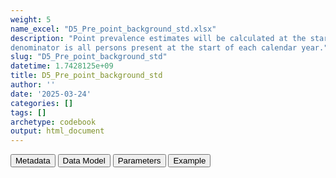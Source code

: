 ```yaml
---
weight: 5
name_excel: "D5_Pre_point_background_std.xlsx"
description: "Point prevalence estimates will be calculated at the start of each year: the numerator is the persons with the disease in the year prior,
denominator is all persons present at the start of each calendar year."
slug: "D5_Pre_point_background_std"
datetime: 1.7428125e+09
title: D5_Pre_point_background_std
author: ''
date: '2025-03-24'
categories: []
tags: []
archetype: codebook
output: html_document
---
```


<script src="/rmarkdown-libs/core-js/shim.min.js"></script>
<script src="/rmarkdown-libs/react/react.min.js"></script>
<script src="/rmarkdown-libs/react/react-dom.min.js"></script>
<script src="/rmarkdown-libs/reactwidget/react-tools.js"></script>
<script src="/rmarkdown-libs/htmlwidgets/htmlwidgets.js"></script>
<link href="/rmarkdown-libs/reactable/reactable.css" rel="stylesheet" />
<script src="/rmarkdown-libs/reactable-binding/reactable.js"></script>
<div class="tab">
<button class="tablinks" onclick="openCity(event, &#39;Metadata&#39;)" id="defaultOpen">Metadata</button>
<button class="tablinks" onclick="openCity(event, &#39;Data Model&#39;)">Data Model</button>
<button class="tablinks" onclick="openCity(event, &#39;Parameters&#39;)">Parameters</button>
<button class="tablinks" onclick="openCity(event, &#39;Example&#39;)">Example</button>
</div>
<div id="Metadata" class="tabcontent">
<div id="htmlwidget-1" class="reactable html-widget" style="width:auto;height:600px;"></div>
<script type="application/json" data-for="htmlwidget-1">{"x":{"tag":{"name":"Reactable","attribs":{"data":{"medatata_name":["Name of the dataset","Content of the dataset","Unit of observation","Dataset where the list of UoOs is fully listed and with 1 record per UoO","How many observations per UoO","Variables capturing the UoO","Primary key","Parameters",null,null,null,null,null,null,null,null,null,null,null,null],"metadata_content":["D5_Pre_point_background_std","Point prevalence estimates will be calculated at the start of each year: the numerator is the persons with the disease in the year prior,\ndenominator is all persons present at the start of each calendar year.","strata of age, sex",null,"1",null,null,null,null,null,null,null,null,null,null,null,null,null,null,null]},"columns":[{"id":"medatata_name","name":"medatata_name","type":"character"},{"id":"metadata_content","name":"metadata_content","type":"character"}],"sortable":false,"searchable":true,"pagination":false,"highlight":true,"bordered":true,"striped":true,"style":{"maxWidth":1800},"height":"600px","dataKey":"dacba460d469be3c59f006800b4ece3e"},"children":[]},"class":"reactR_markup"},"evals":[],"jsHooks":[]}</script>
</div>
<div id="Data Model" class="tabcontent">
<div id="htmlwidget-2" class="reactable html-widget" style="width:auto;height:600px;"></div>
<script type="application/json" data-for="htmlwidget-2">{"x":{"tag":{"name":"Reactable","attribs":{"data":{"Varname":["year","pre_point_AESI","ub_pre_point_AESI","lb_pre_point_AESI",null,null,null,null,null,null,null,null,null,null,null,null,null,null,null,null],"Description":["calendar year","incidence rate of this AESI","upper bound of the 95% CI for this AESI (Exact method)","lowper bound of the 95% CI for this AESI (Exact method)",null,null,null,null,null,null,null,null,null,null,null,null,null,null,null,null],"Format":["int","float","float","float",null,null,null,null,null,null,null,null,null,null,null,null,null,null,null,null],"Vocabulary":["2019\n2020\n…",null,null,null,null,null,null,null,null,null,null,null,null,null,null,null,null,null,null,null],"Parameters":[null,"AESI","AESI","AESI",null,null,null,null,null,null,null,null,null,null,null,null,null,null,null,null],"Notes and examples":[null,null,null,null,null,null,null,null,null,null,null,null,null,null,null,null,null,null,null,null],"Source tables and variables":[null,null,null,null,null,null,null,null,null,null,null,null,null,null,null,null,null,null,null,null],"Retrieved":[null,null,null,null,null,null,null,null,null,null,null,null,null,null,null,null,null,null,null,null],"Calculated":[null,null,null,null,null,null,null,null,null,null,null,null,null,null,null,null,null,null,null,null],"Algorithm_id":[null,null,null,null,null,null,null,null,null,null,null,null,null,null,null,null,null,null,null,null],"Rule":[null,null,null,null,null,null,null,null,null,null,null,null,null,null,null,null,null,null,null,null]},"columns":[{"id":"Varname","name":"Varname","type":"character"},{"id":"Description","name":"Description","type":"character"},{"id":"Format","name":"Format","type":"character"},{"id":"Vocabulary","name":"Vocabulary","type":"character"},{"id":"Parameters","name":"Parameters","type":"character"},{"id":"Notes and examples","name":"Notes and examples","type":"logical"},{"id":"Source tables and variables","name":"Source tables and variables","type":"logical"},{"id":"Retrieved","name":"Retrieved","type":"logical"},{"id":"Calculated","name":"Calculated","type":"logical"},{"id":"Algorithm_id","name":"Algorithm_id","type":"logical"},{"id":"Rule","name":"Rule","type":"logical"}],"sortable":false,"searchable":true,"pagination":false,"highlight":true,"bordered":true,"striped":true,"style":{"maxWidth":1800},"height":"600px","dataKey":"9abc61a808a342fec4849d78d8305ea4"},"children":[]},"class":"reactR_markup"},"evals":[],"jsHooks":[]}</script>
</div>
<div id="Parameters" class="tabcontent">
<div id="htmlwidget-3" class="reactable html-widget" style="width:auto;height:600px;"></div>
<script type="application/json" data-for="htmlwidget-3">{"x":{"tag":{"name":"Reactable","attribs":{"data":{"parameter in the variable name":["AESI",null,null,null,null,null,null,null,null,null,null,null,null,null,null,null,null,null,null,null],"values":["A B_COAGDIS_AESI B_DIC_AESI B_HAEMOPHAGOLYNPHOHISTIO_AESI B_ITP_AESI B_TTS_AESI C_ARRH_AESI C_CAD_AESI C_MYOCARD_AESI C_PERICARD_AESI D_LIVERACUTE_AESI D_PANCRACUTE_AESI E_DM1_AESI E_THYROIDAUTOIMM_AESI E_THYROIDSUBACUTE_AESI G_KIACUTE_AESI Im_ANAPHYLAXIS_AESI Im_KAWASAKI_AESI M_RHABDOMYOLISIS_AESI N_ADEM_AESI N_BELLP_AESI N_CONVULGEN_AESI N_CVST_AESI N_GBS_AESI N_HEARINGLOSS_AESI N_MENINGOENC_AESI N_MYELITISTRANSV_AESI N_NARCOLEPSY_AESI N_STROKEHEMO_AESI O_DEATHSUDDEN_AESI O_MIS_AESI R_ARDS_AESI Sk_ERYTHMULTI_AESI Sk_SCAR_AESI SO_ANOSMIAAGEUSIA_AESI V_CHILBLAIN_AESI V_MICROANGIO_AESI V_THROMBOSISARTERIALALGOR_AESI V_VASCULITISSINGLEORG_AESI V_VTEALGORITHM_AESI",null,null,null,null,null,null,null,null,null,null,null,null,null,null,null,null,null,null,null],"name of macro":["OUTCOME_variables",null,null,null,null,null,null,null,null,null,null,null,null,null,null,null,null,null,null,null],"assigned in":["06_variable_lists",null,null,null,null,null,null,null,null,null,null,null,null,null,null,null,null,null,null,null]},"columns":[{"id":"parameter in the variable name","name":"parameter in the variable name","type":"character"},{"id":"values","name":"values","type":"character"},{"id":"name of macro","name":"name of macro","type":"character"},{"id":"assigned in","name":"assigned in","type":"character"}],"sortable":false,"searchable":true,"pagination":false,"highlight":true,"bordered":true,"striped":true,"style":{"maxWidth":1800},"height":"600px","dataKey":"a0012293bdb4310279b57fd85db86b67"},"children":[]},"class":"reactR_markup"},"evals":[],"jsHooks":[]}</script>
</div>
<div id="Example" class="tabcontent">
<div id="htmlwidget-4" class="reactable html-widget" style="width:auto;height:600px;"></div>
<script type="application/json" data-for="htmlwidget-4">{"x":{"tag":{"name":"Reactable","attribs":{"data":{"year":[2019,2019,2019,2019,2019,2019,2019,2019,2019,2019,2019,2019,2019,2019,2019,2019,2019,2019,2019,2019],"Pre_B_COAGDIS_AESI":["0","0","0","0","0","0","0","0","0","0","0","0","0","0","0","0","0","0","0","0"],"lb_B_COAGDIS_AESI":["0","0","0","0","0","0","0","0","0","0","0","0","0","0","0","0","0","0","0","0"],"ub_B_COAGDIS_AESI":["35663.4","22828.93","21728.16","23102.94","10556.79","6806.93","19479.01","6907.08","8820.71","9897.62","10158.05","37751.84","25016.03","24298.71","25359.74","11787.95","7490.34","21668.76","7642.45","9769.87"],"Pre_B_DIC_AESI":[0,0,0,0,0,0,0,0,0,0,0,0,0,0,0,0,0,0,0,0],"lb_B_DIC_AESI":[0,0,0,0,0,0,0,0,0,0,0,0,0,0,0,0,0,0,0,0],"ub_B_DIC_AESI":["35663.4","22828.93","21728.16","23102.94","10556.79","6806.93","19479.01","6907.08","8820.71","9897.62","10134.36","37751.84","25016.03","24298.71","25359.74","11787.95","7490.34","21668.76","7642.45","9769.87"],"Pre_B_HAEMOPHAGOLYNPHOHISTIO_AESI":[0,0,0,0,0,0,0,0,0,0,0,0,0,0,0,0,0,0,0,0],"lb_B_HAEMOPHAGOLYNPHOHISTIO_AESI":[0,0,0,0,0,0,0,0,0,0,0,0,0,0,0,0,0,0,0,0],"ub_B_HAEMOPHAGOLYNPHOHISTIO_AESI":["35663.4","22828.93","21728.16","23102.94","10556.79","6806.93","19479.01","6907.08","8820.71","9897.62","10134.36","37751.84","25016.03","24298.71","25359.74","11787.95","7490.34","21668.76","7642.45","9769.87"],"Pre_B_ITP_AESI":["0","0","0","0","0","0","0","0","0","0","0","0","0","0","0","0","0","0","0","0"],"lb_B_ITP_AESI":["0","0","0","0","0","0","0","0","0","0","0","0","0","0","0","0","0","0","0","0"],"ub_B_ITP_AESI":["35663.4","22828.93","21728.16","23102.94","10556.79","6806.93","19479.01","6907.08","8820.71","9897.62","10134.36","37751.84","25016.03","24298.71","25359.74","11787.95","7490.34","21668.76","7642.45","9769.87"],"Pre_B_TTS_AESI":["0","0","0","0","0","0","0","0","0","0","0","0","0","0","0","0","0","0","0","0"],"lb_B_TTS_AESI":["0","0","0","0","0","0","0","0","0","0","0","0","0","0","0","0","0","0","0","0"],"ub_B_TTS_AESI":["35663.4","22828.93","21728.16","23102.94","10556.79","6806.93","19479.01","6907.08","8820.71","9897.62","10158.05","37751.84","25016.03","24298.71","25359.74","11787.95","7490.34","21668.76","7642.45","9769.87"],"Pre_C_ARRH_AESI":["0","0","0","0","0","0","0","0","0","0","0","0","0","0","0","0","0","0","0","0"],"lb_C_ARRH_AESI":["0","0","0","0","0","0","0","0","0","0","0","0","0","0","0","0","0","0","0","0"],"ub_C_ARRH_AESI":["35663.4","22828.93","21728.16","23102.94","10556.79","6806.93","19479.01","6918.07","8838.65","9965.7","10158.05","37751.84","25016.03","24298.71","25359.74","11787.95","7490.34","21668.76","7654.6","9789.75"],"Pre_C_CAD_AESI":["0","0","0","0","0","0","0","0","0","0","0","0","0","0","0","0","0","0","0","0"],"lb_C_CAD_AESI":["0","0","0","0","0","0","0","0","0","0","0","0","0","0","0","0","0","0","0","0"],"ub_C_CAD_AESI":["35663.4","22828.93","21728.16","23102.94","10556.79","6806.93","19479.01","6907.08","8820.71","9897.62","10134.36","37751.84","25016.03","24298.71","25359.74","11787.95","7490.34","21668.76","7642.45","9769.87"],"Pre_C_MYOCARD_AESI":["0","0","0","0","0","0","0","0","0","0","0","0","0","0","0","0","0","0","0","0"],"lb_C_MYOCARD_AESI":["0","0","0","0","0","0","0","0","0","0","0","0","0","0","0","0","0","0","0","0"],"ub_C_MYOCARD_AESI":["35663.4","22828.93","21728.16","23102.94","10556.79","6806.93","19479.01","6907.08","8820.71","9897.62","10134.36","37751.84","25016.03","24298.71","25359.74","11787.95","7490.34","21668.76","7642.45","9769.87"],"Pre_C_PERICARD_AESI":["0","0","0","0","0","0","0","0","0","0","0","0","0","0","0","0","0","0","0","0"],"lb_C_PERICARD_AESI":["0","0","0","0","0","0","0","0","0","0","0","0","0","0","0","0","0","0","0","0"],"ub_C_PERICARD_AESI":["35663.4","22828.93","21728.16","23102.94","10556.79","6806.93","19479.01","6907.08","8820.71","9897.62","10134.36","37751.84","25016.03","24298.71","25359.74","11787.95","7490.34","21668.76","7642.45","9769.87"],"Pre_D_LIVERACUTE_AESI":["0","0","0","0","0","0","0","0","0","0","0","0","0","0","0","0","0","0","0","0"],"lb_D_LIVERACUTE_AESI":["0","0","0","0","0","0","0","0","0","0","0","0","0","0","0","0","0","0","0","0"],"ub_D_LIVERACUTE_AESI":["35663.4","22828.93","21728.16","23102.94","10556.79","6806.93","19479.01","6907.08","8820.71","9897.62","10134.36","37751.84","25016.03","24298.71","25359.74","11787.95","7490.34","21668.76","7642.45","9769.87"],"Pre_D_PANCRACUTE_AESI":["0","0","0","0","0","0","0","0","0","0","0","0","0","0","0","0","0","0","0","0"],"lb_D_PANCRACUTE_AESI":["0","0","0","0","0","0","0","0","0","0","0","0","0","0","0","0","0","0","0","0"],"ub_D_PANCRACUTE_AESI":["35663.4","22828.93","21728.16","23102.94","10556.79","6806.93","19479.01","6907.08","8820.71","9897.62","10134.36","37751.84","25016.03","24298.71","25359.74","11787.95","7490.34","21668.76","7642.45","9769.87"],"Pre_E_DM1_AESI":["0","0","0","0","0","0","0","0","0","0","0","0","0","0","0","0","0","0","0","0"],"lb_E_DM1_AESI":["0","0","0","0","0","0","0","0","0","0","0","0","0","0","0","0","0","0","0","0"],"ub_E_DM1_AESI":["35663.4","22828.93","21728.16","23102.94","10556.79","6806.93","19479.01","6907.08","8820.71","9897.62","10134.36","37751.84","25016.03","24298.71","25359.74","11787.95","7490.34","21668.76","7642.45","9769.87"],"Pre_E_THYROIDAUTOIMM_AESI":["0","0","0","0","0","0","0","0","0","0","0","0","0","0","0","3228.02","2035.5","0","0","0"],"lb_E_THYROIDAUTOIMM_AESI":["0","0","0","0","0","0","0","0","0","0","0","0","0","0","0","81.73","51.53","0","0","0"],"ub_E_THYROIDAUTOIMM_AESI":["35663.4","22828.93","21728.16","23351.18","10660.36","6817.6","19479.01","6951.26","8820.71","9897.62","10134.36","37751.84","25016.03","24298.71","25629.89","17985.35","11341.08","21668.76","7691.31","9769.87"],"Pre_E_THYROIDSUBACUTE_AESI":[0,0,0,0,0,0,0,0,0,0,0,0,0,0,0,0,0,0,0,0],"lb_E_THYROIDSUBACUTE_AESI":[0,0,0,0,0,0,0,0,0,0,0,0,0,0,0,0,0,0,0,0],"ub_E_THYROIDSUBACUTE_AESI":["35663.4","22828.93","21728.16","23102.94","10556.79","6806.93","19479.01","6907.08","8820.71","9897.62","10134.36","37751.84","25016.03","24298.71","25359.74","11787.95","7490.34","21668.76","7642.45","9769.87"],"Pre_G_KIACUTE_AESI":["0","0","0","0","0","0","0","0","0","0","0","0","0","0","0","0","0","0","0","0"],"lb_G_KIACUTE_AESI":["0","0","0","0","0","0","0","0","0","0","0","0","0","0","0","0","0","0","0","0"],"ub_G_KIACUTE_AESI":["35663.4","22828.93","21728.16","23102.94","10556.79","6806.93","19479.01","6907.08","8820.71","9897.62","10134.36","37751.84","25016.03","24298.71","25359.74","11787.95","7490.34","21668.76","7642.45","9769.87"],"Pre_Im_ANAPHYLAXIS_AESI":[0,0,0,0,0,0,0,0,0,0,0,0,0,0,0,0,0,0,0,0],"lb_Im_ANAPHYLAXIS_AESI":[0,0,0,0,0,0,0,0,0,0,0,0,0,0,0,0,0,0,0,0],"ub_Im_ANAPHYLAXIS_AESI":["35663.4","22828.93","21728.16","23102.94","10556.79","6806.93","19479.01","6907.08","8820.71","9897.62","10134.36","37751.84","25016.03","24298.71","25359.74","11787.95","7490.34","21668.76","7642.45","9769.87"],"Pre_Im_KAWASAKI_AESI":["0","0","0","0","0","0","0","0","0","0","0","0","0","0","0","0","0","0","0","0"],"lb_Im_KAWASAKI_AESI":["0","0","0","0","0","0","0","0","0","0","0","0","0","0","0","0","0","0","0","0"],"ub_Im_KAWASAKI_AESI":["35663.4","22828.93","21728.16","23102.94","10556.79","6806.93","19479.01","6907.08","8820.71","9897.62","10134.36","37751.84","25016.03","24298.71","25359.74","11787.95","7490.34","21668.76","7642.45","9769.87"],"Pre_M_RHABDOMYOLISIS_AESI":["0","0","0","0","0","0","0","0","0","0","0","0","0","0","0","0","0","0","0","0"],"lb_M_RHABDOMYOLISIS_AESI":["0","0","0","0","0","0","0","0","0","0","0","0","0","0","0","0","0","0","0","0"],"ub_M_RHABDOMYOLISIS_AESI":["35663.4","22828.93","21728.16","23102.94","10556.79","6806.93","19479.01","6907.08","8820.71","9897.62","10134.36","37751.84","25016.03","24298.71","25359.74","11787.95","7490.34","21668.76","7642.45","9769.87"],"Pre_N_ADEM_AESI":[0,0,0,0,0,0,0,0,0,0,0,0,0,0,0,0,0,0,0,0],"lb_N_ADEM_AESI":[0,0,0,0,0,0,0,0,0,0,0,0,0,0,0,0,0,0,0,0],"ub_N_ADEM_AESI":["35663.4","22828.93","21728.16","23102.94","10556.79","6806.93","19479.01","6907.08","8820.71","9897.62","10134.36","37751.84","25016.03","24298.71","25359.74","11787.95","7490.34","21668.76","7642.45","9769.87"],"Pre_N_BELLP_AESI":["0","0","0","0","0","0","0","0","0","0","0","0","0","0","0","0","0","0","0","0"],"lb_N_BELLP_AESI":["0","0","0","0","0","0","0","0","0","0","0","0","0","0","0","0","0","0","0","0"],"ub_N_BELLP_AESI":["35663.4","22828.93","21728.16","23102.94","10556.79","6806.93","19479.01","6907.08","8820.71","9897.62","10134.36","37751.84","25016.03","24298.71","25359.74","11787.95","7490.34","21668.76","7642.45","9769.87"],"Pre_N_CONVULGEN_AESI":["0","0","0","0","0","0","0","0","0","0","0","10245.44","0","0","0","0","0","0","0","0"],"lb_N_CONVULGEN_AESI":["0","0","0","0","0","0","0","0","0","0","0","259.39","0","0","0","0","0","0","0","0"],"ub_N_CONVULGEN_AESI":["35663.4","22828.93","21728.16","23102.94","10556.79","6806.93","19479.01","6907.08","8820.71","9897.62","10134.36","57083.95","25016.03","24298.71","25359.74","11787.95","7490.34","21668.76","7642.45","9769.87"],"Pre_N_CVST_AESI":["0","0","0","0","0","0","0","0","0","0","0","0","0","0","0","0","0","0","0","0"],"lb_N_CVST_AESI":["0","0","0","0","0","0","0","0","0","0","0","0","0","0","0","0","0","0","0","0"],"ub_N_CVST_AESI":["35663.4","22828.93","21728.16","23102.94","10556.79","6806.93","19479.01","6907.08","8820.71","9897.62","10134.36","37751.84","25016.03","24298.71","25359.74","11787.95","7490.34","21668.76","7642.45","9769.87"],"Pre_N_GBS_AESI":["0","0","0","0","0","0","0","0","0","0","0","0","0","0","0","0","0","0","0","0"],"lb_N_GBS_AESI":["0","0","0","0","0","0","0","0","0","0","0","0","0","0","0","0","0","0","0","0"],"ub_N_GBS_AESI":["35663.4","22828.93","21728.16","23102.94","10556.79","6806.93","19479.01","6907.08","8820.71","9897.62","10134.36","37751.84","25016.03","24298.71","25359.74","11787.95","7490.34","21668.76","7642.45","9769.87"],"Pre_N_HEARINGLOSS_AESI":["0","0","0","0","0","0","0","0","0","0","0","0","0","0","0","0","0","0","0","0"],"lb_N_HEARINGLOSS_AESI":["0","0","0","0","0","0","0","0","0","0","0","0","0","0","0","0","0","0","0","0"],"ub_N_HEARINGLOSS_AESI":["35663.4","22828.93","21728.16","23102.94","10556.79","6806.93","19479.01","6907.08","8820.71","9897.62","10134.36","37751.84","25016.03","24298.71","25359.74","11787.95","7490.34","21668.76","7642.45","9769.87"],"Pre_N_MENINGOENC_AESI":[0,0,0,0,0,0,0,0,0,0,0,0,0,0,0,0,0,0,0,0],"lb_N_MENINGOENC_AESI":[0,0,0,0,0,0,0,0,0,0,0,0,0,0,0,0,0,0,0,0],"ub_N_MENINGOENC_AESI":["35663.4","22828.93","21728.16","23102.94","10556.79","6806.93","19479.01","6907.08","8820.71","9897.62","10134.36","37751.84","25016.03","24298.71","25359.74","11787.95","7490.34","21668.76","7642.45","9769.87"],"Pre_N_MYELITISTRANSV_AESI":[0,0,0,0,0,0,0,0,0,0,0,0,0,0,0,0,0,0,0,0],"lb_N_MYELITISTRANSV_AESI":[0,0,0,0,0,0,0,0,0,0,0,0,0,0,0,0,0,0,0,0],"ub_N_MYELITISTRANSV_AESI":["35663.4","22828.93","21728.16","23102.94","10556.79","6806.93","19479.01","6907.08","8820.71","9897.62","10134.36","37751.84","25016.03","24298.71","25359.74","11787.95","7490.34","21668.76","7642.45","9769.87"],"Pre_N_NARCOLEPSY_AESI":[0,0,0,0,0,0,0,0,0,0,0,0,0,0,0,0,0,0,0,0],"lb_N_NARCOLEPSY_AESI":[0,0,0,0,0,0,0,0,0,0,0,0,0,0,0,0,0,0,0,0],"ub_N_NARCOLEPSY_AESI":["35663.4","22828.93","21728.16","23102.94","10556.79","6806.93","19479.01","6907.08","8820.71","9897.62","10134.36","37751.84","25016.03","24298.71","25359.74","11787.95","7490.34","21668.76","7642.45","9769.87"],"Pre_N_STROKEHEMO_AESI":["0","0","0","0","0","0","0","0","0","0","0","0","0","0","0","0","0","0","0","0"],"lb_N_STROKEHEMO_AESI":["0","0","0","0","0","0","0","0","0","0","0","0","0","0","0","0","0","0","0","0"],"ub_N_STROKEHEMO_AESI":["35663.4","22828.93","21728.16","23102.94","10556.79","6806.93","19479.01","6907.08","8820.71","9897.62","10134.36","37751.84","25016.03","24298.71","25359.74","11787.95","7490.34","21668.76","7642.45","9769.87"],"Pre_O_DEATHSUDDEN_AESI":[0,0,0,0,0,0,0,0,0,0,0,0,0,0,0,0,0,0,0,0],"lb_O_DEATHSUDDEN_AESI":[0,0,0,0,0,0,0,0,0,0,0,0,0,0,0,0,0,0,0,0],"ub_O_DEATHSUDDEN_AESI":["35663.4","22828.93","21728.16","23102.94","10556.79","6806.93","19479.01","6907.08","8820.71","9897.62","10134.36","37751.84","25016.03","24298.71","25359.74","11787.95","7490.34","21668.76","7642.45","9769.87"],"Pre_O_MIS_AESI":[0,0,0,0,0,0,0,0,0,0,0,0,0,0,0,0,0,0,0,0],"lb_O_MIS_AESI":[0,0,0,0,0,0,0,0,0,0,0,0,0,0,0,0,0,0,0,0],"ub_O_MIS_AESI":["35663.4","22828.93","21728.16","23102.94","10556.79","6806.93","19479.01","6907.08","8820.71","9897.62","10134.36","37751.84","25016.03","24298.71","25359.74","11787.95","7490.34","21668.76","7642.45","9769.87"],"Pre_R_ARDS_AESI":["0","0","0","0","0","0","0","0","0","0","0","0","0","0","0","0","0","0","0","0"],"lb_R_ARDS_AESI":["0","0","0","0","0","0","0","0","0","0","0","0","0","0","0","0","0","0","0","0"],"ub_R_ARDS_AESI":["35663.4","22828.93","21728.16","23102.94","10556.79","6806.93","19479.01","6907.08","8820.71","9897.62","10134.36","37751.84","25016.03","24298.71","25359.74","11787.95","7490.34","21668.76","7642.45","9769.87"],"Pre_Sk_ERYTHMULTI_AESI":[0,0,0,0,0,0,0,0,0,0,0,0,0,0,0,0,0,0,0,0],"lb_Sk_ERYTHMULTI_AESI":[0,0,0,0,0,0,0,0,0,0,0,0,0,0,0,0,0,0,0,0],"ub_Sk_ERYTHMULTI_AESI":["35663.4","22828.93","21728.16","23102.94","10556.79","6806.93","19479.01","6907.08","8820.71","9897.62","10134.36","37751.84","25016.03","24298.71","25359.74","11787.95","7490.34","21668.76","7642.45","9769.87"],"Pre_Sk_SCAR_AESI":[0,0,0,0,0,0,0,0,0,0,0,0,0,0,0,0,0,0,0,0],"lb_Sk_SCAR_AESI":[0,0,0,0,0,0,0,0,0,0,0,0,0,0,0,0,0,0,0,0],"ub_Sk_SCAR_AESI":["35663.4","22828.93","21728.16","23102.94","10556.79","6806.93","19479.01","6907.08","8820.71","9897.62","10134.36","37751.84","25016.03","24298.71","25359.74","11787.95","7490.34","21668.76","7642.45","9769.87"],"Pre_SO_ANOSMIAAGEUSIA_AESI":[0,0,0,0,0,0,0,0,0,0,0,0,0,0,0,0,0,0,0,0],"lb_SO_ANOSMIAAGEUSIA_AESI":[0,0,0,0,0,0,0,0,0,0,0,0,0,0,0,0,0,0,0,0],"ub_SO_ANOSMIAAGEUSIA_AESI":["35663.4","22828.93","21728.16","23102.94","10556.79","6806.93","19479.01","6907.08","8820.71","9897.62","10134.36","37751.84","25016.03","24298.71","25359.74","11787.95","7490.34","21668.76","7642.45","9769.87"],"Pre_V_CHILBLAIN_AESI":[0,0,0,0,0,0,0,0,0,0,0,0,0,0,0,0,0,0,0,0],"lb_V_CHILBLAIN_AESI":[0,0,0,0,0,0,0,0,0,0,0,0,0,0,0,0,0,0,0,0],"ub_V_CHILBLAIN_AESI":["35663.4","22828.93","21728.16","23102.94","10556.79","6806.93","19479.01","6907.08","8820.71","9897.62","10134.36","37751.84","25016.03","24298.71","25359.74","11787.95","7490.34","21668.76","7642.45","9769.87"],"Pre_V_MICROANGIO_AESI":[0,0,0,0,0,0,0,0,0,0,0,0,0,0,0,0,0,0,0,0],"lb_V_MICROANGIO_AESI":[0,0,0,0,0,0,0,0,0,0,0,0,0,0,0,0,0,0,0,0],"ub_V_MICROANGIO_AESI":["35663.4","22828.93","21728.16","23102.94","10556.79","6806.93","19479.01","6907.08","8820.71","9897.62","10134.36","37751.84","25016.03","24298.71","25359.74","11787.95","7490.34","21668.76","7642.45","9769.87"],"Pre_V_THROMBOSISARTERIALALGOR_AESI":["0","0","0","0","0","0","0","0","0","0","0","0","0","0","0","0","0","0","0","0"],"lb_V_THROMBOSISARTERIALALGOR_AESI":["0","0","0","0","0","0","0","0","0","0","0","0","0","0","0","0","0","0","0","0"],"ub_V_THROMBOSISARTERIALALGOR_AESI":["35663.4","22828.93","21728.16","23102.94","10556.79","6806.93","19479.01","6907.08","8820.71","9897.62","10134.36","37751.84","25016.03","24298.71","25359.74","11787.95","7490.34","21668.76","7642.45","9769.87"],"Pre_V_VASCULITISSINGLEORG_AESI":[0,0,0,0,0,0,0,0,0,0,0,0,0,0,0,0,0,0,0,0],"lb_V_VASCULITISSINGLEORG_AESI":[0,0,0,0,0,0,0,0,0,0,0,0,0,0,0,0,0,0,0,0],"ub_V_VASCULITISSINGLEORG_AESI":["35663.4","22828.93","21728.16","23102.94","10556.79","6806.93","19479.01","6907.08","8820.71","9897.62","10134.36","37751.84","25016.03","24298.71","25359.74","11787.95","7490.34","21668.76","7642.45","9769.87"],"Pre_V_VTEALGORITHM_AESI":["0","0","0","0","0","0","0","3752.7","4784.83","24297.8","19367.85","0","0","0","0","0","0","0","4161.44","18711.58"],"lb_V_VTEALGORITHM_AESI":["0","0","0","0","0","0","0","454.47","579.47","11110.5","7786.88","0","0","0","0","0","0","0","503.97","7523.02"],"ub_V_VTEALGORITHM_AESI":["35663.4","22828.93","21728.16","23102.94","10556.79","6806.93","19479.01","13556.03","17284.45","46124.8","39905.18","37751.84","25016.03","24298.71","25359.74","11787.95","7490.34","21668.76","15032.57","38553"],"Pre_C_VALVULAR_COV":["0","0","0","0","0","0","0","0","0","0","0","0","0","0","0","0","0","0","0","0"],"lb_C_VALVULAR_COV":["0","0","0","0","0","0","0","0","0","0","0","0","0","0","0","0","0","0","0","0"],"ub_C_VALVULAR_COV":["35663.4","22828.93","21728.16","23102.94","10556.79","6806.93","19479.01","6929.1","8838.65","9897.62","10134.36","37751.84","25016.03","24298.71","25359.74","11787.95","7490.34","21668.76","7666.8","9789.75"],"Pre_D_DIVERTICULITIS_AESI":["0","0","0","0","0","0","0","0","0","0","0","0","0","0","0","0","0","0","0","0"],"lb_D_DIVERTICULITIS_AESI":["0","0","0","0","0","0","0","0","0","0","0","0","0","0","0","0","0","0","0","0"],"ub_D_DIVERTICULITIS_AESI":["35663.4","22828.93","21728.16","23102.94","10556.79","6806.93","19479.01","6907.08","8820.71","9897.62","10134.36","37751.84","25016.03","24298.71","25359.74","11787.95","7490.34","21668.76","7642.45","9769.87"],"Pre_D_GALLSTONES_COV":["0","0","0","0","0","0","0","0","0","0","0","0","0","0","0","0","2032.33","0","0","0"],"lb_D_GALLSTONES_COV":["0","0","0","0","0","0","0","0","0","0","0","0","0","0","0","0","51.45","0","0","0"],"ub_D_GALLSTONES_COV":["35663.4","22828.93","21728.16","23102.94","10556.79","6806.93","19479.01","6907.08","8820.71","9897.62","10134.36","37751.84","25016.03","24298.71","25359.74","11787.95","11323.41","21668.76","7642.45","9769.87"],"Pre_D_LIVERCIRRHOSIS_COV":["0","0","0","0","0","0","0","0","0","0","0","0","0","0","0","0","0","0","0","0"],"lb_D_LIVERCIRRHOSIS_COV":["0","0","0","0","0","0","0","0","0","0","0","0","0","0","0","0","0","0","0","0"],"ub_D_LIVERCIRRHOSIS_COV":["35663.4","22828.93","21728.16","23102.94","10556.79","6806.93","19479.01","6907.08","8820.71","9897.62","10134.36","37751.84","25016.03","24298.71","25359.74","11787.95","7490.34","21668.76","7642.45","9769.87"],"Pre_E_GOUT_COV":["0","0","0","0","0","0","0","0","0","0","0","0","0","0","0","0","0","0","0","0"],"lb_E_GOUT_COV":["0","0","0","0","0","0","0","0","0","0","0","0","0","0","0","0","0","0","0","0"],"ub_E_GOUT_COV":["35663.4","22828.93","21728.16","23102.94","10556.79","6806.93","19479.01","6907.08","8820.71","9897.62","10134.36","37751.84","25016.03","24298.71","25359.74","11787.95","7490.34","21668.76","7642.45","9769.87"],"Pre_G_UTI_COV":["0","0","0","0","0","0","0","0","0","0","0","10245.44","0","0","6891.51","0","2031.76","0","0","0"],"lb_G_UTI_COV":["0","0","0","0","0","0","0","0","0","0","0","259.39","0","0","174.48","0","51.44","0","0","0"],"ub_G_UTI_COV":["35663.4","22828.93","21728.16","23102.94","10556.79","6806.93","19479.01","6907.08","8820.71","9897.62","10134.36","57083.95","25016.03","24298.71","38397.03","11787.95","11320.26","21668.76","7642.45","9769.87"],"Pre_I_CLOSTRIDIUMD_COV":["0","0","0","0","0","0","0","0","0","0","0","0","0","0","0","0","0","0","0","0"],"lb_I_CLOSTRIDIUMD_COV":["0","0","0","0","0","0","0","0","0","0","0","0","0","0","0","0","0","0","0","0"],"ub_I_CLOSTRIDIUMD_COV":["35663.4","22828.93","21728.16","23102.94","10556.79","6806.93","19479.01","6907.08","8820.71","9897.62","10134.36","37751.84","25016.03","24298.71","25359.74","11787.95","7490.34","21668.76","7642.45","9769.87"],"Pre_I_INFLUENZA_COV":["0","0","0","0","0","0","0","0","0","0","0","0","0","0","0","0","0","0","0","0"],"lb_I_INFLUENZA_COV":["0","0","0","0","0","0","0","0","0","0","0","0","0","0","0","0","0","0","0","0"],"ub_I_INFLUENZA_COV":["35663.4","22828.93","21728.16","23102.94","10556.79","6806.93","19479.01","6907.08","8820.71","9897.62","10134.36","37751.84","25016.03","24298.71","25359.74","11787.95","7490.34","21668.76","7642.45","9769.87"],"Pre_Im_SJOGRENS_COV":["0","0","0","0","0","0","0","0","0","0","0","0","0","0","0","0","0","0","0","0"],"lb_Im_SJOGRENS_COV":["0","0","0","0","0","0","0","0","0","0","0","0","0","0","0","0","0","0","0","0"],"ub_Im_SJOGRENS_COV":["35663.4","22828.93","21728.16","23102.94","10556.79","6817.6","19479.01","6918.07","8820.71","9897.62","10134.36","37751.84","25016.03","24298.71","25359.74","11787.95","7502.02","21668.76","7654.6","9769.87"],"Pre_M_FRACTURES_COV":["0","0","0","0","0","0","0","0","0","0","0","0","0","0","0","0","0","0","0","0"],"lb_M_FRACTURES_COV":["0","0","0","0","0","0","0","0","0","0","0","0","0","0","0","0","0","0","0","0"],"ub_M_FRACTURES_COV":["35663.4","22828.93","21728.16","23102.94","10556.79","6806.93","19479.01","6907.08","8820.71","9897.62","10134.36","37751.84","25016.03","24298.71","25359.74","11787.95","7490.34","21668.76","7642.45","9769.87"],"Pre_M_OSTEOARTHRITIS_COV":["0","0","0","0","0","0","0","0","0","0","0","0","0","0","0","0","0","0","0","0"],"lb_M_OSTEOARTHRITIS_COV":["0","0","0","0","0","0","0","0","0","0","0","0","0","0","0","0","0","0","0","0"],"ub_M_OSTEOARTHRITIS_COV":["35663.4","22828.93","21728.16","23102.94","10556.79","6806.93","19479.01","6907.08","8820.71","9897.62","10134.36","37751.84","25016.03","24298.71","25359.74","11787.95","7490.34","21668.76","7642.45","9769.87"],"Pre_M_OSTEOMYELITIS_COV":["0","0","0","0","0","0","0","0","0","0","0","0","0","0","0","0","0","0","0","0"],"lb_M_OSTEOMYELITIS_COV":["0","0","0","0","0","0","0","0","0","0","0","0","0","0","0","0","0","0","0","0"],"ub_M_OSTEOMYELITIS_COV":["35663.4","22828.93","21728.16","23102.94","10556.79","6806.93","19479.01","6907.08","8820.71","9897.62","10134.36","37751.84","25016.03","24298.71","25359.74","11787.95","7490.34","21668.76","7642.45","9769.87"],"Pre_M_REACTIVEARTHRITIS_COV":[0,0,0,0,0,0,0,0,0,0,0,0,0,0,0,0,0,0,0,0],"lb_M_REACTIVEARTHRITIS_COV":[0,0,0,0,0,0,0,0,0,0,0,0,0,0,0,0,0,0,0,0],"ub_M_REACTIVEARTHRITIS_COV":["35663.4","22828.93","21728.16","23102.94","10556.79","6806.93","19479.01","6907.08","8820.71","9897.62","10134.36","37751.84","25016.03","24298.71","25359.74","11787.95","7490.34","21668.76","7642.45","9769.87"],"Pre_Ment_ORGPSYCHOSIS_COV":["0","0","0","0","0","0","0","0","0","0","0","0","0","6607.27","0","0","0","0","0","0"],"lb_Ment_ORGPSYCHOSIS_COV":["0","0","0","0","0","0","0","0","0","0","0","0","0","167.28","0","0","0","0","0","0"],"ub_Ment_ORGPSYCHOSIS_COV":["35663.4","22828.93","21728.16","23102.94","10556.79","6806.93","19479.01","6907.08","8820.71","9897.62","10134.36","37751.84","25016.03","36813.36","25359.74","11787.95","7490.34","21668.76","7642.45","9769.87"],"Pre_N_TRIGEMINALNEURALGIA_COV":["0","0","0","0","0","0","0","0","0","0","0","0","0","0","0","0","0","0","0","0"],"lb_N_TRIGEMINALNEURALGIA_COV":["0","0","0","0","0","0","0","0","0","0","0","0","0","0","0","0","0","0","0","0"],"ub_N_TRIGEMINALNEURALGIA_COV":["35663.4","22828.93","21728.16","23102.94","10556.79","6806.93","19479.01","6907.08","8820.71","9897.62","10134.36","37751.84","25016.03","24298.71","25359.74","11787.95","7490.34","21668.76","7642.45","9769.87"],"Pre_SO_CONJUNCTIVITIS_COV":["0","0","0","0","0","0","0","0","0","0","0","0","0","0","0","0","0","0","0","0"],"lb_SO_CONJUNCTIVITIS_COV":["0","0","0","0","0","0","0","0","0","0","0","0","0","0","0","0","0","0","0","0"],"ub_SO_CONJUNCTIVITIS_COV":["35663.4","22828.93","21728.16","23102.94","10556.79","6817.6","19479.01","6918.07","8820.71","9897.62","10134.36","37751.84","25016.03","24298.71","25359.74","11787.95","7502.02","21668.76","7654.6","9769.87"],"Pre_SO_OTITISEXT_COV":[0,0,0,0,0,0,0,0,0,0,0,0,0,0,0,0,0,0,0,0],"lb_SO_OTITISEXT_COV":[0,0,0,0,0,0,0,0,0,0,0,0,0,0,0,0,0,0,0,0],"ub_SO_OTITISEXT_COV":["35663.4","22828.93","21728.16","23102.94","10556.79","6806.93","19479.01","6907.08","8820.71","9897.62","10134.36","37751.84","25016.03","24298.71","25359.74","11787.95","7490.34","21668.76","7642.45","9769.87"],"Pre_V_RENOVASCULAR_COV":[0,0,0,0,0,0,0,0,0,0,0,0,0,0,0,0,0,0,0,0],"lb_V_RENOVASCULAR_COV":[0,0,0,0,0,0,0,0,0,0,0,0,0,0,0,0,0,0,0,0],"ub_V_RENOVASCULAR_COV":["35663.4","22828.93","21728.16","23102.94","10556.79","6806.93","19479.01","6907.08","8820.71","9897.62","10134.36","37751.84","25016.03","24298.71","25359.74","11787.95","7490.34","21668.76","7642.45","9769.87"]},"columns":[{"id":"year","name":"year","type":"numeric"},{"id":"Pre_B_COAGDIS_AESI","name":"Pre_B_COAGDIS_AESI","type":"character"},{"id":"lb_B_COAGDIS_AESI","name":"lb_B_COAGDIS_AESI","type":"character"},{"id":"ub_B_COAGDIS_AESI","name":"ub_B_COAGDIS_AESI","type":"character"},{"id":"Pre_B_DIC_AESI","name":"Pre_B_DIC_AESI","type":"numeric"},{"id":"lb_B_DIC_AESI","name":"lb_B_DIC_AESI","type":"numeric"},{"id":"ub_B_DIC_AESI","name":"ub_B_DIC_AESI","type":"character"},{"id":"Pre_B_HAEMOPHAGOLYNPHOHISTIO_AESI","name":"Pre_B_HAEMOPHAGOLYNPHOHISTIO_AESI","type":"numeric"},{"id":"lb_B_HAEMOPHAGOLYNPHOHISTIO_AESI","name":"lb_B_HAEMOPHAGOLYNPHOHISTIO_AESI","type":"numeric"},{"id":"ub_B_HAEMOPHAGOLYNPHOHISTIO_AESI","name":"ub_B_HAEMOPHAGOLYNPHOHISTIO_AESI","type":"character"},{"id":"Pre_B_ITP_AESI","name":"Pre_B_ITP_AESI","type":"character"},{"id":"lb_B_ITP_AESI","name":"lb_B_ITP_AESI","type":"character"},{"id":"ub_B_ITP_AESI","name":"ub_B_ITP_AESI","type":"character"},{"id":"Pre_B_TTS_AESI","name":"Pre_B_TTS_AESI","type":"character"},{"id":"lb_B_TTS_AESI","name":"lb_B_TTS_AESI","type":"character"},{"id":"ub_B_TTS_AESI","name":"ub_B_TTS_AESI","type":"character"},{"id":"Pre_C_ARRH_AESI","name":"Pre_C_ARRH_AESI","type":"character"},{"id":"lb_C_ARRH_AESI","name":"lb_C_ARRH_AESI","type":"character"},{"id":"ub_C_ARRH_AESI","name":"ub_C_ARRH_AESI","type":"character"},{"id":"Pre_C_CAD_AESI","name":"Pre_C_CAD_AESI","type":"character"},{"id":"lb_C_CAD_AESI","name":"lb_C_CAD_AESI","type":"character"},{"id":"ub_C_CAD_AESI","name":"ub_C_CAD_AESI","type":"character"},{"id":"Pre_C_MYOCARD_AESI","name":"Pre_C_MYOCARD_AESI","type":"character"},{"id":"lb_C_MYOCARD_AESI","name":"lb_C_MYOCARD_AESI","type":"character"},{"id":"ub_C_MYOCARD_AESI","name":"ub_C_MYOCARD_AESI","type":"character"},{"id":"Pre_C_PERICARD_AESI","name":"Pre_C_PERICARD_AESI","type":"character"},{"id":"lb_C_PERICARD_AESI","name":"lb_C_PERICARD_AESI","type":"character"},{"id":"ub_C_PERICARD_AESI","name":"ub_C_PERICARD_AESI","type":"character"},{"id":"Pre_D_LIVERACUTE_AESI","name":"Pre_D_LIVERACUTE_AESI","type":"character"},{"id":"lb_D_LIVERACUTE_AESI","name":"lb_D_LIVERACUTE_AESI","type":"character"},{"id":"ub_D_LIVERACUTE_AESI","name":"ub_D_LIVERACUTE_AESI","type":"character"},{"id":"Pre_D_PANCRACUTE_AESI","name":"Pre_D_PANCRACUTE_AESI","type":"character"},{"id":"lb_D_PANCRACUTE_AESI","name":"lb_D_PANCRACUTE_AESI","type":"character"},{"id":"ub_D_PANCRACUTE_AESI","name":"ub_D_PANCRACUTE_AESI","type":"character"},{"id":"Pre_E_DM1_AESI","name":"Pre_E_DM1_AESI","type":"character"},{"id":"lb_E_DM1_AESI","name":"lb_E_DM1_AESI","type":"character"},{"id":"ub_E_DM1_AESI","name":"ub_E_DM1_AESI","type":"character"},{"id":"Pre_E_THYROIDAUTOIMM_AESI","name":"Pre_E_THYROIDAUTOIMM_AESI","type":"character"},{"id":"lb_E_THYROIDAUTOIMM_AESI","name":"lb_E_THYROIDAUTOIMM_AESI","type":"character"},{"id":"ub_E_THYROIDAUTOIMM_AESI","name":"ub_E_THYROIDAUTOIMM_AESI","type":"character"},{"id":"Pre_E_THYROIDSUBACUTE_AESI","name":"Pre_E_THYROIDSUBACUTE_AESI","type":"numeric"},{"id":"lb_E_THYROIDSUBACUTE_AESI","name":"lb_E_THYROIDSUBACUTE_AESI","type":"numeric"},{"id":"ub_E_THYROIDSUBACUTE_AESI","name":"ub_E_THYROIDSUBACUTE_AESI","type":"character"},{"id":"Pre_G_KIACUTE_AESI","name":"Pre_G_KIACUTE_AESI","type":"character"},{"id":"lb_G_KIACUTE_AESI","name":"lb_G_KIACUTE_AESI","type":"character"},{"id":"ub_G_KIACUTE_AESI","name":"ub_G_KIACUTE_AESI","type":"character"},{"id":"Pre_Im_ANAPHYLAXIS_AESI","name":"Pre_Im_ANAPHYLAXIS_AESI","type":"numeric"},{"id":"lb_Im_ANAPHYLAXIS_AESI","name":"lb_Im_ANAPHYLAXIS_AESI","type":"numeric"},{"id":"ub_Im_ANAPHYLAXIS_AESI","name":"ub_Im_ANAPHYLAXIS_AESI","type":"character"},{"id":"Pre_Im_KAWASAKI_AESI","name":"Pre_Im_KAWASAKI_AESI","type":"character"},{"id":"lb_Im_KAWASAKI_AESI","name":"lb_Im_KAWASAKI_AESI","type":"character"},{"id":"ub_Im_KAWASAKI_AESI","name":"ub_Im_KAWASAKI_AESI","type":"character"},{"id":"Pre_M_RHABDOMYOLISIS_AESI","name":"Pre_M_RHABDOMYOLISIS_AESI","type":"character"},{"id":"lb_M_RHABDOMYOLISIS_AESI","name":"lb_M_RHABDOMYOLISIS_AESI","type":"character"},{"id":"ub_M_RHABDOMYOLISIS_AESI","name":"ub_M_RHABDOMYOLISIS_AESI","type":"character"},{"id":"Pre_N_ADEM_AESI","name":"Pre_N_ADEM_AESI","type":"numeric"},{"id":"lb_N_ADEM_AESI","name":"lb_N_ADEM_AESI","type":"numeric"},{"id":"ub_N_ADEM_AESI","name":"ub_N_ADEM_AESI","type":"character"},{"id":"Pre_N_BELLP_AESI","name":"Pre_N_BELLP_AESI","type":"character"},{"id":"lb_N_BELLP_AESI","name":"lb_N_BELLP_AESI","type":"character"},{"id":"ub_N_BELLP_AESI","name":"ub_N_BELLP_AESI","type":"character"},{"id":"Pre_N_CONVULGEN_AESI","name":"Pre_N_CONVULGEN_AESI","type":"character"},{"id":"lb_N_CONVULGEN_AESI","name":"lb_N_CONVULGEN_AESI","type":"character"},{"id":"ub_N_CONVULGEN_AESI","name":"ub_N_CONVULGEN_AESI","type":"character"},{"id":"Pre_N_CVST_AESI","name":"Pre_N_CVST_AESI","type":"character"},{"id":"lb_N_CVST_AESI","name":"lb_N_CVST_AESI","type":"character"},{"id":"ub_N_CVST_AESI","name":"ub_N_CVST_AESI","type":"character"},{"id":"Pre_N_GBS_AESI","name":"Pre_N_GBS_AESI","type":"character"},{"id":"lb_N_GBS_AESI","name":"lb_N_GBS_AESI","type":"character"},{"id":"ub_N_GBS_AESI","name":"ub_N_GBS_AESI","type":"character"},{"id":"Pre_N_HEARINGLOSS_AESI","name":"Pre_N_HEARINGLOSS_AESI","type":"character"},{"id":"lb_N_HEARINGLOSS_AESI","name":"lb_N_HEARINGLOSS_AESI","type":"character"},{"id":"ub_N_HEARINGLOSS_AESI","name":"ub_N_HEARINGLOSS_AESI","type":"character"},{"id":"Pre_N_MENINGOENC_AESI","name":"Pre_N_MENINGOENC_AESI","type":"numeric"},{"id":"lb_N_MENINGOENC_AESI","name":"lb_N_MENINGOENC_AESI","type":"numeric"},{"id":"ub_N_MENINGOENC_AESI","name":"ub_N_MENINGOENC_AESI","type":"character"},{"id":"Pre_N_MYELITISTRANSV_AESI","name":"Pre_N_MYELITISTRANSV_AESI","type":"numeric"},{"id":"lb_N_MYELITISTRANSV_AESI","name":"lb_N_MYELITISTRANSV_AESI","type":"numeric"},{"id":"ub_N_MYELITISTRANSV_AESI","name":"ub_N_MYELITISTRANSV_AESI","type":"character"},{"id":"Pre_N_NARCOLEPSY_AESI","name":"Pre_N_NARCOLEPSY_AESI","type":"numeric"},{"id":"lb_N_NARCOLEPSY_AESI","name":"lb_N_NARCOLEPSY_AESI","type":"numeric"},{"id":"ub_N_NARCOLEPSY_AESI","name":"ub_N_NARCOLEPSY_AESI","type":"character"},{"id":"Pre_N_STROKEHEMO_AESI","name":"Pre_N_STROKEHEMO_AESI","type":"character"},{"id":"lb_N_STROKEHEMO_AESI","name":"lb_N_STROKEHEMO_AESI","type":"character"},{"id":"ub_N_STROKEHEMO_AESI","name":"ub_N_STROKEHEMO_AESI","type":"character"},{"id":"Pre_O_DEATHSUDDEN_AESI","name":"Pre_O_DEATHSUDDEN_AESI","type":"numeric"},{"id":"lb_O_DEATHSUDDEN_AESI","name":"lb_O_DEATHSUDDEN_AESI","type":"numeric"},{"id":"ub_O_DEATHSUDDEN_AESI","name":"ub_O_DEATHSUDDEN_AESI","type":"character"},{"id":"Pre_O_MIS_AESI","name":"Pre_O_MIS_AESI","type":"numeric"},{"id":"lb_O_MIS_AESI","name":"lb_O_MIS_AESI","type":"numeric"},{"id":"ub_O_MIS_AESI","name":"ub_O_MIS_AESI","type":"character"},{"id":"Pre_R_ARDS_AESI","name":"Pre_R_ARDS_AESI","type":"character"},{"id":"lb_R_ARDS_AESI","name":"lb_R_ARDS_AESI","type":"character"},{"id":"ub_R_ARDS_AESI","name":"ub_R_ARDS_AESI","type":"character"},{"id":"Pre_Sk_ERYTHMULTI_AESI","name":"Pre_Sk_ERYTHMULTI_AESI","type":"numeric"},{"id":"lb_Sk_ERYTHMULTI_AESI","name":"lb_Sk_ERYTHMULTI_AESI","type":"numeric"},{"id":"ub_Sk_ERYTHMULTI_AESI","name":"ub_Sk_ERYTHMULTI_AESI","type":"character"},{"id":"Pre_Sk_SCAR_AESI","name":"Pre_Sk_SCAR_AESI","type":"numeric"},{"id":"lb_Sk_SCAR_AESI","name":"lb_Sk_SCAR_AESI","type":"numeric"},{"id":"ub_Sk_SCAR_AESI","name":"ub_Sk_SCAR_AESI","type":"character"},{"id":"Pre_SO_ANOSMIAAGEUSIA_AESI","name":"Pre_SO_ANOSMIAAGEUSIA_AESI","type":"numeric"},{"id":"lb_SO_ANOSMIAAGEUSIA_AESI","name":"lb_SO_ANOSMIAAGEUSIA_AESI","type":"numeric"},{"id":"ub_SO_ANOSMIAAGEUSIA_AESI","name":"ub_SO_ANOSMIAAGEUSIA_AESI","type":"character"},{"id":"Pre_V_CHILBLAIN_AESI","name":"Pre_V_CHILBLAIN_AESI","type":"numeric"},{"id":"lb_V_CHILBLAIN_AESI","name":"lb_V_CHILBLAIN_AESI","type":"numeric"},{"id":"ub_V_CHILBLAIN_AESI","name":"ub_V_CHILBLAIN_AESI","type":"character"},{"id":"Pre_V_MICROANGIO_AESI","name":"Pre_V_MICROANGIO_AESI","type":"numeric"},{"id":"lb_V_MICROANGIO_AESI","name":"lb_V_MICROANGIO_AESI","type":"numeric"},{"id":"ub_V_MICROANGIO_AESI","name":"ub_V_MICROANGIO_AESI","type":"character"},{"id":"Pre_V_THROMBOSISARTERIALALGOR_AESI","name":"Pre_V_THROMBOSISARTERIALALGOR_AESI","type":"character"},{"id":"lb_V_THROMBOSISARTERIALALGOR_AESI","name":"lb_V_THROMBOSISARTERIALALGOR_AESI","type":"character"},{"id":"ub_V_THROMBOSISARTERIALALGOR_AESI","name":"ub_V_THROMBOSISARTERIALALGOR_AESI","type":"character"},{"id":"Pre_V_VASCULITISSINGLEORG_AESI","name":"Pre_V_VASCULITISSINGLEORG_AESI","type":"numeric"},{"id":"lb_V_VASCULITISSINGLEORG_AESI","name":"lb_V_VASCULITISSINGLEORG_AESI","type":"numeric"},{"id":"ub_V_VASCULITISSINGLEORG_AESI","name":"ub_V_VASCULITISSINGLEORG_AESI","type":"character"},{"id":"Pre_V_VTEALGORITHM_AESI","name":"Pre_V_VTEALGORITHM_AESI","type":"character"},{"id":"lb_V_VTEALGORITHM_AESI","name":"lb_V_VTEALGORITHM_AESI","type":"character"},{"id":"ub_V_VTEALGORITHM_AESI","name":"ub_V_VTEALGORITHM_AESI","type":"character"},{"id":"Pre_C_VALVULAR_COV","name":"Pre_C_VALVULAR_COV","type":"character"},{"id":"lb_C_VALVULAR_COV","name":"lb_C_VALVULAR_COV","type":"character"},{"id":"ub_C_VALVULAR_COV","name":"ub_C_VALVULAR_COV","type":"character"},{"id":"Pre_D_DIVERTICULITIS_AESI","name":"Pre_D_DIVERTICULITIS_AESI","type":"character"},{"id":"lb_D_DIVERTICULITIS_AESI","name":"lb_D_DIVERTICULITIS_AESI","type":"character"},{"id":"ub_D_DIVERTICULITIS_AESI","name":"ub_D_DIVERTICULITIS_AESI","type":"character"},{"id":"Pre_D_GALLSTONES_COV","name":"Pre_D_GALLSTONES_COV","type":"character"},{"id":"lb_D_GALLSTONES_COV","name":"lb_D_GALLSTONES_COV","type":"character"},{"id":"ub_D_GALLSTONES_COV","name":"ub_D_GALLSTONES_COV","type":"character"},{"id":"Pre_D_LIVERCIRRHOSIS_COV","name":"Pre_D_LIVERCIRRHOSIS_COV","type":"character"},{"id":"lb_D_LIVERCIRRHOSIS_COV","name":"lb_D_LIVERCIRRHOSIS_COV","type":"character"},{"id":"ub_D_LIVERCIRRHOSIS_COV","name":"ub_D_LIVERCIRRHOSIS_COV","type":"character"},{"id":"Pre_E_GOUT_COV","name":"Pre_E_GOUT_COV","type":"character"},{"id":"lb_E_GOUT_COV","name":"lb_E_GOUT_COV","type":"character"},{"id":"ub_E_GOUT_COV","name":"ub_E_GOUT_COV","type":"character"},{"id":"Pre_G_UTI_COV","name":"Pre_G_UTI_COV","type":"character"},{"id":"lb_G_UTI_COV","name":"lb_G_UTI_COV","type":"character"},{"id":"ub_G_UTI_COV","name":"ub_G_UTI_COV","type":"character"},{"id":"Pre_I_CLOSTRIDIUMD_COV","name":"Pre_I_CLOSTRIDIUMD_COV","type":"character"},{"id":"lb_I_CLOSTRIDIUMD_COV","name":"lb_I_CLOSTRIDIUMD_COV","type":"character"},{"id":"ub_I_CLOSTRIDIUMD_COV","name":"ub_I_CLOSTRIDIUMD_COV","type":"character"},{"id":"Pre_I_INFLUENZA_COV","name":"Pre_I_INFLUENZA_COV","type":"character"},{"id":"lb_I_INFLUENZA_COV","name":"lb_I_INFLUENZA_COV","type":"character"},{"id":"ub_I_INFLUENZA_COV","name":"ub_I_INFLUENZA_COV","type":"character"},{"id":"Pre_Im_SJOGRENS_COV","name":"Pre_Im_SJOGRENS_COV","type":"character"},{"id":"lb_Im_SJOGRENS_COV","name":"lb_Im_SJOGRENS_COV","type":"character"},{"id":"ub_Im_SJOGRENS_COV","name":"ub_Im_SJOGRENS_COV","type":"character"},{"id":"Pre_M_FRACTURES_COV","name":"Pre_M_FRACTURES_COV","type":"character"},{"id":"lb_M_FRACTURES_COV","name":"lb_M_FRACTURES_COV","type":"character"},{"id":"ub_M_FRACTURES_COV","name":"ub_M_FRACTURES_COV","type":"character"},{"id":"Pre_M_OSTEOARTHRITIS_COV","name":"Pre_M_OSTEOARTHRITIS_COV","type":"character"},{"id":"lb_M_OSTEOARTHRITIS_COV","name":"lb_M_OSTEOARTHRITIS_COV","type":"character"},{"id":"ub_M_OSTEOARTHRITIS_COV","name":"ub_M_OSTEOARTHRITIS_COV","type":"character"},{"id":"Pre_M_OSTEOMYELITIS_COV","name":"Pre_M_OSTEOMYELITIS_COV","type":"character"},{"id":"lb_M_OSTEOMYELITIS_COV","name":"lb_M_OSTEOMYELITIS_COV","type":"character"},{"id":"ub_M_OSTEOMYELITIS_COV","name":"ub_M_OSTEOMYELITIS_COV","type":"character"},{"id":"Pre_M_REACTIVEARTHRITIS_COV","name":"Pre_M_REACTIVEARTHRITIS_COV","type":"numeric"},{"id":"lb_M_REACTIVEARTHRITIS_COV","name":"lb_M_REACTIVEARTHRITIS_COV","type":"numeric"},{"id":"ub_M_REACTIVEARTHRITIS_COV","name":"ub_M_REACTIVEARTHRITIS_COV","type":"character"},{"id":"Pre_Ment_ORGPSYCHOSIS_COV","name":"Pre_Ment_ORGPSYCHOSIS_COV","type":"character"},{"id":"lb_Ment_ORGPSYCHOSIS_COV","name":"lb_Ment_ORGPSYCHOSIS_COV","type":"character"},{"id":"ub_Ment_ORGPSYCHOSIS_COV","name":"ub_Ment_ORGPSYCHOSIS_COV","type":"character"},{"id":"Pre_N_TRIGEMINALNEURALGIA_COV","name":"Pre_N_TRIGEMINALNEURALGIA_COV","type":"character"},{"id":"lb_N_TRIGEMINALNEURALGIA_COV","name":"lb_N_TRIGEMINALNEURALGIA_COV","type":"character"},{"id":"ub_N_TRIGEMINALNEURALGIA_COV","name":"ub_N_TRIGEMINALNEURALGIA_COV","type":"character"},{"id":"Pre_SO_CONJUNCTIVITIS_COV","name":"Pre_SO_CONJUNCTIVITIS_COV","type":"character"},{"id":"lb_SO_CONJUNCTIVITIS_COV","name":"lb_SO_CONJUNCTIVITIS_COV","type":"character"},{"id":"ub_SO_CONJUNCTIVITIS_COV","name":"ub_SO_CONJUNCTIVITIS_COV","type":"character"},{"id":"Pre_SO_OTITISEXT_COV","name":"Pre_SO_OTITISEXT_COV","type":"numeric"},{"id":"lb_SO_OTITISEXT_COV","name":"lb_SO_OTITISEXT_COV","type":"numeric"},{"id":"ub_SO_OTITISEXT_COV","name":"ub_SO_OTITISEXT_COV","type":"character"},{"id":"Pre_V_RENOVASCULAR_COV","name":"Pre_V_RENOVASCULAR_COV","type":"numeric"},{"id":"lb_V_RENOVASCULAR_COV","name":"lb_V_RENOVASCULAR_COV","type":"numeric"},{"id":"ub_V_RENOVASCULAR_COV","name":"ub_V_RENOVASCULAR_COV","type":"character"}],"sortable":false,"searchable":true,"pagination":false,"highlight":true,"bordered":true,"striped":true,"style":{"maxWidth":1800},"height":"600px","dataKey":"581ae7c3e7358534d855341516bf7397"},"children":[]},"class":"reactR_markup"},"evals":[],"jsHooks":[]}</script>
</div>
